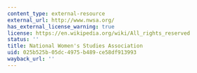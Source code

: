 ```yaml
---
content_type: external-resource
external_url: http://www.nwsa.org/
has_external_license_warning: true
license: https://en.wikipedia.org/wiki/All_rights_reserved
status: ''
title: National Women's Studies Association
uid: 025b525b-05dc-4975-b489-ce58df913993
wayback_url: ''
---
```

